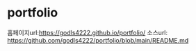 # portfolio
홈페이지url:https://godls4222.github.io/portfolio/ 소스url: https://github.com/godls4222/portfolio/blob/main/README.md

